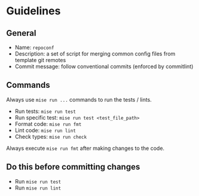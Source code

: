 # Guidelines

## General

* Name: `repoconf`
* Description: a set of script for merging common config files from template git remotes
* Commit message: follow conventional commits (enforced by commitlint)

## Commands

Always use `mise run ...` commands to run the tests / lints.

* Run tests: `mise run test`
* Run specific test: `mise run test <test_file_path>`
* Format code: `mise run fmt`
* Lint code: `mise run lint`
* Check types: `mise run check`

Always execute `mise run fmt` after making changes to the code.

## Do this before committing changes

* Run `mise run test`
* Run `mise run lint`
